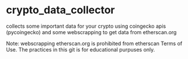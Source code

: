 # crypto_data_collector
collects some important data for your crypto using coingecko apis (pycoingecko) and some webscrapping to get data from etherscan.org

Note: webscrapping etherscan.org is prohibited from etherscan Terms of Use. The practices in this git is for educational purpuses only.
